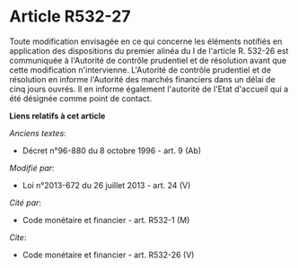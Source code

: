 # Article R532-27

Toute modification envisagée en ce qui concerne les éléments notifiés en application des dispositions du premier alinéa du I
de l'article R. 532-26 est communiquée à l'Autorité de contrôle prudentiel et de résolution avant que cette modification
n'intervienne. L'Autorité de contrôle prudentiel et de résolution en informe l'Autorité des marchés financiers dans un délai
de cinq jours ouvrés. Il en informe également l'autorité de l'Etat d'accueil qui a été désignée comme point de contact.

**Liens relatifs à cet article**

_Anciens textes_:

  - Décret n°96-880 du 8 octobre 1996 - art. 9 (Ab)

_Modifié par_:

  - Loi n°2013-672 du 26 juillet 2013 - art. 24 (V)

_Cité par_:

  - Code monétaire et financier - art. R532-1 (M)

_Cite_:

  - Code monétaire et financier - art. R532-26 (V)
